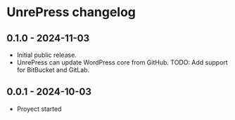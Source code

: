 # UnrePress changelog

## 0.1.0 - 2024-11-03
* Initial public release.
* UnrePress can update WordPress core from GitHub. TODO: Add support for BitBucket and GitLab.

## 0.0.1 - 2024-10-03
* Proyect started

